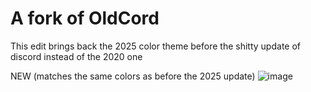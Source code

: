 # A fork of OldCord

This edit brings back the 2025 color theme before the shitty update of discord instead of the 2020 one 

NEW (matches the same colors as before the 2025 update) 
![image](https://github.com/user-attachments/assets/483b34bd-8977-44d4-b38d-c2710455a68c)
